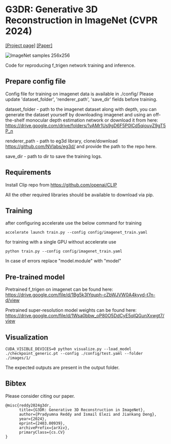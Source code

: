 
# G3DR: Generative 3D Reconstruction in ImageNet (CVPR 2024)
<a href="https://preddy5.github.io/g3dr_website/" target="_blank">[Project page]</a>
<a href="https://arxiv.org/abs/2403.00939" target="_blank">[Paper]</a>

![ImageNet samples 256x256](images/0_ImageNet00.gif)

Code for reproducing f_trigen network training and inference.

## Prepare config file
Config file for training on imagenet data is available in ./config/
Please update 'dataset_folder', 'renderer_path', 'save_dir' fields before training.

dataset_folder - path to the imagenet dataset along with depth, you can generate the dataset yourself by downloading imagenet and using an off-the-shelf monocular depth estimation network or download it from here: https://drive.google.com/drive/folders/1yAMr1Us9gD6F5P0lCd5qiouyZ9gT5P_n

renderer_path - path to eg3d library, clone/download https://github.com/NVlabs/eg3d/ and provide the path to the repo here. 

save_dir - path to dir to save the training logs.

## Requirements
Install Clip repo from https://github.com/openai/CLIP

All the other required libraries should be available to download via pip.

## Training
after configuring accelerate use the below command for training 
```
accelerate launch train.py --config config/imagenet_train.yaml
```  

for training with a single GPU without accelerate use 
```
python train.py --config config/imagenet_train.yaml
```
In case of errors replace "model.module" with "model"

## Pre-trained model
Pretrained f_trigen on imagenet can be found here: https://drive.google.com/file/d/1Bg5k3IYquph-cZbWJVW0A4kyyd-t7n-d/view 

Pretrained super-resolution model weights can be found here: https://drive.google.com/file/d/1Wsa0bbw_oP80O5DdCyE5qIQGunXxwgt7/view

## Visualization
```
CUDA_VISIBLE_DEVICES=0 python visualize.py --load_model ./checkpoint_generic.pt --config ./config/test.yaml --folder ./images/1/
```
The expected outputs are present in the output folder.



## Bibtex
Please consider citing our paper.
```
@misc{reddy2024g3dr,
      title={G3DR: Generative 3D Reconstruction in ImageNet}, 
      author={Pradyumna Reddy and Ismail Elezi and Jiankang Deng},
      year={2024},
      eprint={2403.00939},
      archivePrefix={arXiv},
      primaryClass={cs.CV}
}
```
